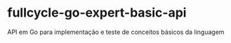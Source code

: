 # fullcycle-go-expert-basic-api
API em Go para implementação e teste de conceitos básicos da linguagem
